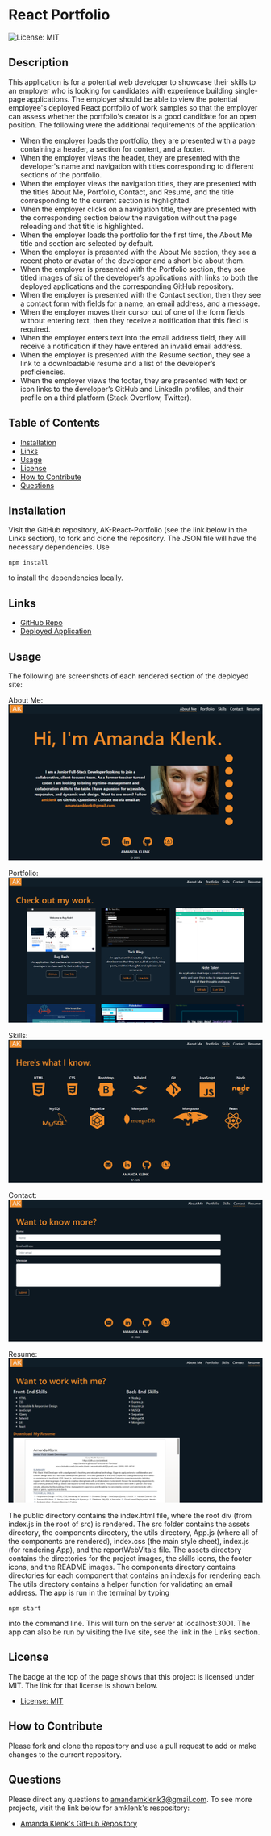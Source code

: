 # React Portfolio

![License: MIT](https://img.shields.io/badge/License-MIT-yellow.svg)

## Description
This application is for a potential web developer to showcase their skills to an employer who is looking for candidates with experience building single-page applications. The employer should be able to view the potential employee's deployed React portfolio of work samples so that the employer can assess whether the portfolio's creator is a good candidate for an open position. The following were the additional requirements of the application:

* When the employer loads the portfolio, they are presented with a page containing a header, a section for content, and a footer.
* When the employer views the header, they are presented with the developer's name and navigation with titles corresponding to different sections of the portfolio.
* When the employer views the navigation titles, they are presented with the titles About Me, Portfolio, Contact, and Resume, and the title corresponding to the current section is highlighted.
* When the employer clicks on a navigation title, they are presented with the corresponding section below the navigation without the page reloading and that title is highlighted.
* When the employer loads the portfolio for the first time, the About Me title and section are selected by default.
* When the employer is presented with the About Me section, they see a recent photo or avatar of the developer and a short bio about them.
* When the employer is presented with the Portfolio section, they see titled images of six of the developer’s applications with links to both the deployed applications and the corresponding GitHub repository.
* When the employer is presented with the Contact section, then they see a contact form with fields for a name, an email address, and a message.
* When the employer moves their cursor out of one of the form fields without entering text, then they receive a notification that this field is required.
* When the employer enters text into the email address field, they will receive a notification if they have entered an invalid email address.
* When the employer is presented with the Resume section, they see a link to a downloadable resume and a list of the developer’s proficiencies.
* When the employer views the footer, they are presented with text or icon links to the developer’s GitHub and LinkedIn profiles, and their profile on a third platform (Stack Overflow, Twitter).

## Table of Contents
- [Installation](#installation)
- [Links](#links)
- [Usage](#usage)
- [License](#license)
- [How to Contribute](#how-to-contribute)
- [Questions](#questions)

## Installation
Visit the GitHub repository, AK-React-Portfolio (see the link below in the Links section), to fork and clone the repository. The JSON file will have the necessary dependencies. Use
````````````
npm install
````````````
to install the dependencies locally.

## Links
- [GitHub Repo](https://github.com/amklenk/AK-React-Portfolio)
- [Deployed Application](https://amklenk.github.io/AK-React-Portfolio/)

## Usage
The following are screenshots of each rendered section of the deployed site:

About Me:
![About Me Section](./src/assets/README-images/aboutme.png)

Portfolio:
![Portfolio Section](./src/assets/README-images/portfolio.png)

Skills:
![Skills Section](./src/assets/README-images/skills.png)

Contact:
![Contact Section](./src/assets/README-images/contact.png)

Resume:
![Resume Section](./src/assets/README-images/resume.png)

The public directory contains the index.html file, where the root div (from index.js in the root of src) is rendered. The src folder contains the assets directory, the components directory, the utils directory, App.js (where all of the components are rendered), index.css (the main style sheet), index.js (for rendering App), and the reportWebVitals file. The assets directory contains the directories for the project images, the skills icons, the footer icons, and the README images. The components directory contains directories for each component that contains an index.js for rendering each. The utils directory contains a helper function for validating an email address. The app is run in the terminal by typing
`````````
npm start
`````````
into the command line. This will turn on the server at localhost:3001. The app can also be run by visiting the live site, see the link in the Links section.

## License
The badge at the top of the page shows that this project is licensed under MIT. The link for that license is shown below.
- [License: MIT](https://opensource.org/licenses/MIT)

## How to Contribute
Please fork and clone the repository and use a pull request to add or make changes to the current repository.

## Questions
Please direct any questions to amandamklenk3@gmail.com. To see more projects, visit the link below for amklenk's respository:
- [Amanda Klenk's GitHub Repository](https://github.com/amklenk)


